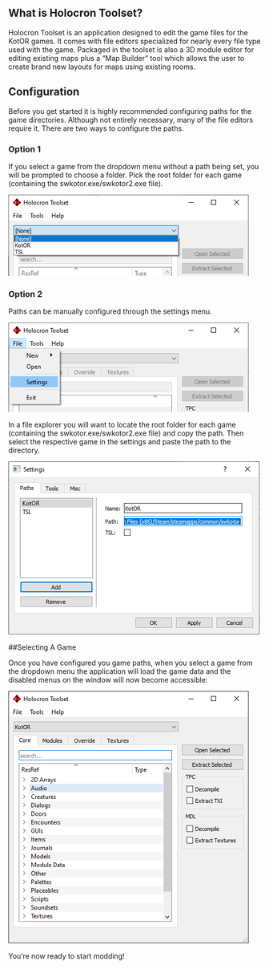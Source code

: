 ## What is Holocron Toolset?

Holocron Toolset is an application designed to edit the game files for the KotOR games. It comes with file editors specialized for nearly every file type used with the game. Packaged in the toolset is also a 3D module editor for editing existing maps plus a “Map Builder” tool which allows the user to create brand new layouts for maps using existing rooms.

## Configuration

Before you get started it is highly recommended configuring paths for the game directories. Although not entirely necessary, many of the file editors require it. There are two ways to configure the paths.

### Option 1

If you select a game from the dropdown menu without a path being set, you will be prompted to choose a folder. Pick the root folder for each game (containing the swkotor.exe/swkotor2.exe file).

![](images/introduction_1-gettingStarted=1.png)

### Option 2

Paths can be manually configured through the settings menu.

![](images/introduction_1-gettingStarted=2.png)

In a file explorer you will want to locate the root folder for each game (containing the swkotor.exe/swkotor2.exe file) and copy the path. Then select the respective game in the settings and paste the path to the directory.

![](images/introduction_1-gettingStarted=3.png)

##Selecting A Game

Once you have configured you game paths, when you select a game from the dropdown menu the application will load the game data and the disabled menus on the window will now become accessible:

![](images/introduction_1-gettingStarted=4.png)

You’re now ready to start modding!